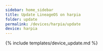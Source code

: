 ```yaml
---
sidebar: home_sidebar
title: Update LineageOS on harpia
folder: update
permalink: /devices/harpia/update
device: harpia
---
```

{% include templates/device_update.md %}
